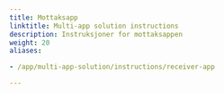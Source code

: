 ```yaml
---
title: Mottaksapp
linktitle: Multi-app solution instructions
description: Instruksjoner for mottaksappen
weight: 20
aliases:

- /app/multi-app-solution/instructions/receiver-app

---
```

